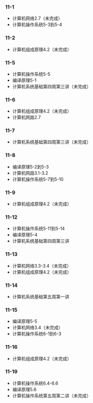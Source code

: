 ### 11-1
* 计算机网络2.7（未完成）
* 计算机操作系统5-3到5-4
### 11-2
* 计算机组成原理4.2（未完成）
### 11-5
* 计算机操作系统5-5
* 编译原理5-1
* 计算机系统基础第四周第三讲（未完成）
### 11-6
* 计算机组成原理4.2（未完成）
* 计算机网路2.7
### 11-7
* 计算机系统基础第四周第三讲（未完成）
### 11-8
* 编译原理5-2到5-3
* 计算机网路3.1-3.2
* 计算机操作系统5-7到5-10
### 11-9
* 计算机组成原理4.2（未完成）
### 11-12
* 计算机操作系统5-11到5-14
* 编译原理5-4
* 计算机系统基础第四周第三讲
### 11-13
* 计算机网络3.3-3.4（未完成）
* 计算机组成原理4.2（未完成）
### 11-14
* 计算机系统基础第五周第一讲
### 11-15
* 编译原理5-5
* 计算机网络3.4（未完成）
* 计算机操作系统6-1到6-3
### 11-16
* 计算机组成原理4.2（未完成）
### 11-19
* 计算机操作系统6.4-6.6
* 编译原理5.6
* 计算机操作系统第五周第二讲（未完成）